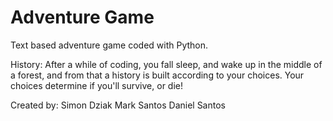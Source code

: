 # Adventure Game
Text based adventure game coded with Python.  

History: 
After a while of coding, you fall sleep, and wake up in the middle of a forest, and from that a history is built according to your choices. Your choices determine if you'll survive, or die!

Created by:
Simon Dziak
Mark Santos
Daniel Santos
